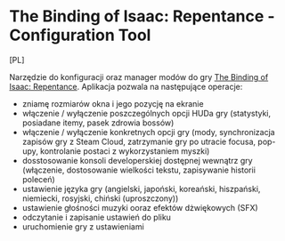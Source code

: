 # The Binding of Isaac: Repentance - Configuration Tool

[PL]

Narzędzie do konfiguracji oraz manager modów do gry [The Binding of Isaac: Repentance](https://store.steampowered.com/app/1426300/The_Binding_of_Isaac_Repentance/).
Aplikacja pozwala na następujące operacje:
  - zniamę rozmiarów okna i jego pozycję na ekranie
  - włączenie / wyłączenie poszczególnych opcji HUDa gry (statystyki, posiadane itemy, pasek zdrowia bossów)
  - włączenie / wyłączenie konkretnych opcji gry (mody, synchronizacja zapisów gry z Steam Cloud, zatrzymanie gry po utracie focusa, pop-upy, kontrolanie postaci z wykorzystaniem myszki)
  - dosstosowanie konsoli developerskiej dostępnej wewnątrz gry (włączenie, dostosowanie wielkości tekstu, zapisywanie historii poleceń)
  - ustawienie języka gry (angielski, japoński, koreański, hiszpański, niemiecki, rosyjski, chiński (uproszczony))
  - ustawienie głośności muzyki ooraz efektów dżwiękowych (SFX)
  - odczytanie i zapisanie ustawień do pliku
  - uruchomienie gry z ustawieniami
